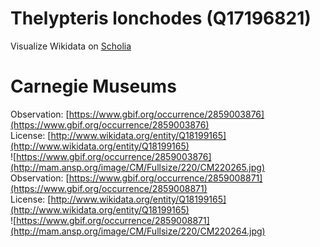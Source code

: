 
Thelypteris lonchodes (Q17196821)
=================================
  
Visualize Wikidata on [Scholia](https://scholia.toolforge.org/taxon/Q17196821)
# Carnegie Museums
  
Observation: [https://www.gbif.org/occurrence/2859003876](https://www.gbif.org/occurrence/2859003876)  
License: [http://www.wikidata.org/entity/Q18199165](http://www.wikidata.org/entity/Q18199165)  
![https://www.gbif.org/occurrence/2859003876](http://mam.ansp.org/image/CM/Fullsize/220/CM220265.jpg)  
Observation: [https://www.gbif.org/occurrence/2859008871](https://www.gbif.org/occurrence/2859008871)  
License: [http://www.wikidata.org/entity/Q18199165](http://www.wikidata.org/entity/Q18199165)  
![https://www.gbif.org/occurrence/2859008871](http://mam.ansp.org/image/CM/Fullsize/220/CM220264.jpg)